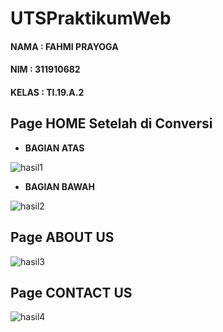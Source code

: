 # UTSPraktikumWeb
#### NAMA  : FAHMI PRAYOGA
#### NIM   : 311910682
#### KELAS : TI.19.A.2

## Page HOME Setelah di Conversi

- **BAGIAN ATAS**

![hasil1](https://user-images.githubusercontent.com/56239989/116819949-bed7e580-ab9c-11eb-966d-f6332ab17123.jpg)

- **BAGIAN BAWAH**

![hasil2](https://user-images.githubusercontent.com/56239989/116819958-c5fef380-ab9c-11eb-8d6a-44899f0e866f.jpg)

## Page ABOUT US

![hasil3](https://user-images.githubusercontent.com/56239989/116820015-0d857f80-ab9d-11eb-8beb-f25d02336fc2.jpg)

## Page CONTACT US

![hasil4](https://user-images.githubusercontent.com/56239989/116848875-c9839080-ac17-11eb-994d-136e73df427d.jpg)
